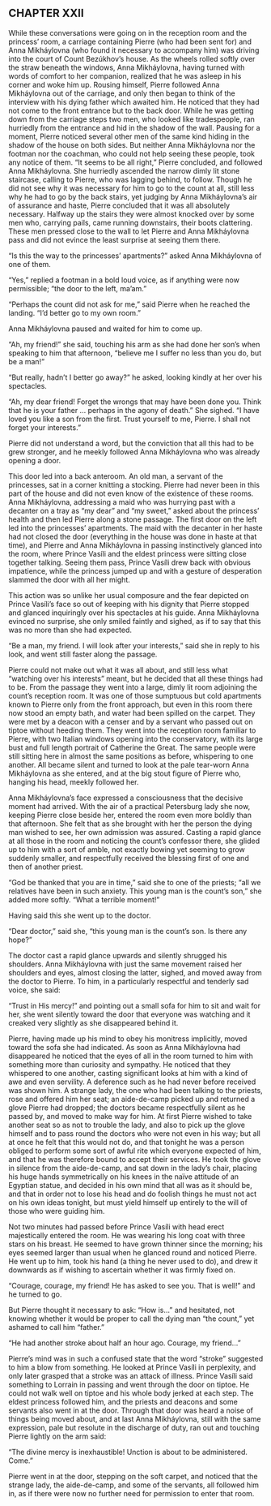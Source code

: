 ## CHAPTER XXII

While these conversations were going on in the reception room and the
princess’ room, a carriage containing Pierre (who had been sent for)
and Anna Mikháylovna (who found it necessary to accompany him) was
driving into the court of Count Bezúkhov’s house. As the wheels
rolled softly over the straw beneath the windows, Anna Mikháylovna,
having turned with words of comfort to her companion, realized that
he was asleep in his corner and woke him up. Rousing himself, Pierre
followed Anna Mikháylovna out of the carriage, and only then began
to think of the interview with his dying father which awaited him. He
noticed that they had not come to the front entrance but to the back
door. While he was getting down from the carriage steps two men, who
looked like tradespeople, ran hurriedly from the entrance and hid in the
shadow of the wall. Pausing for a moment, Pierre noticed several other
men of the same kind hiding in the shadow of the house on both sides.
But neither Anna Mikháylovna nor the footman nor the coachman, who
could not help seeing these people, took any notice of them. “It seems
to be all right,” Pierre concluded, and followed Anna Mikháylovna.
She hurriedly ascended the narrow dimly lit stone staircase, calling to
Pierre, who was lagging behind, to follow. Though he did not see why it
was necessary for him to go to the count at all, still less why he had
to go by the back stairs, yet judging by Anna Mikháylovna’s air
of assurance and haste, Pierre concluded that it was all absolutely
necessary. Halfway up the stairs they were almost knocked over by
some men who, carrying pails, came running downstairs, their boots
clattering. These men pressed close to the wall to let Pierre and Anna
Mikháylovna pass and did not evince the least surprise at seeing them
there.

“Is this the way to the princesses’ apartments?” asked Anna
Mikháylovna of one of them.

“Yes,” replied a footman in a bold loud voice, as if anything were
now permissible; “the door to the left, ma’am.”

“Perhaps the count did not ask for me,” said Pierre when he reached
the landing. “I’d better go to my own room.”

Anna Mikháylovna paused and waited for him to come up.

“Ah, my friend!” she said, touching his arm as she had done her
son’s when speaking to him that afternoon, “believe me I suffer no
less than you do, but be a man!”

“But really, hadn’t I better go away?” he asked, looking kindly at
her over his spectacles.

“Ah, my dear friend! Forget the wrongs that may have been done you.
Think that he is your father ... perhaps in the agony of death.” She
sighed. “I have loved you like a son from the first. Trust yourself to
me, Pierre. I shall not forget your interests.”

Pierre did not understand a word, but the conviction that all this had
to be grew stronger, and he meekly followed Anna Mikháylovna who was
already opening a door.

This door led into a back anteroom. An old man, a servant of the
princesses, sat in a corner knitting a stocking. Pierre had never been
in this part of the house and did not even know of the existence of
these rooms. Anna Mikháylovna, addressing a maid who was hurrying past
with a decanter on a tray as “my dear” and “my sweet,” asked
about the princess’ health and then led Pierre along a stone passage.
The first door on the left led into the princesses’ apartments. The
maid with the decanter in her haste had not closed the door (everything
in the house was done in haste at that time), and Pierre and Anna
Mikháylovna in passing instinctively glanced into the room, where
Prince Vasíli and the eldest princess were sitting close together
talking. Seeing them pass, Prince Vasíli drew back with obvious
impatience, while the princess jumped up and with a gesture of
desperation slammed the door with all her might.

This action was so unlike her usual composure and the fear depicted on
Prince Vasíli’s face so out of keeping with his dignity that Pierre
stopped and glanced inquiringly over his spectacles at his guide. Anna
Mikháylovna evinced no surprise, she only smiled faintly and sighed, as
if to say that this was no more than she had expected.

“Be a man, my friend. I will look after your interests,” said she in
reply to his look, and went still faster along the passage.

Pierre could not make out what it was all about, and still less what
“watching over his interests” meant, but he decided that all these
things had to be. From the passage they went into a large, dimly
lit room adjoining the count’s reception room. It was one of those
sumptuous but cold apartments known to Pierre only from the front
approach, but even in this room there now stood an empty bath, and water
had been spilled on the carpet. They were met by a deacon with a censer
and by a servant who passed out on tiptoe without heeding them. They
went into the reception room familiar to Pierre, with two Italian
windows opening into the conservatory, with its large bust and full
length portrait of Catherine the Great. The same people were still
sitting here in almost the same positions as before, whispering to one
another. All became silent and turned to look at the pale tear-worn Anna
Mikháylovna as she entered, and at the big stout figure of Pierre who,
hanging his head, meekly followed her.

Anna Mikháylovna’s face expressed a consciousness that the decisive
moment had arrived. With the air of a practical Petersburg lady she now,
keeping Pierre close beside her, entered the room even more boldly than
that afternoon. She felt that as she brought with her the person the
dying man wished to see, her own admission was assured. Casting a rapid
glance at all those in the room and noticing the count’s confessor
there, she glided up to him with a sort of amble, not exactly bowing yet
seeming to grow suddenly smaller, and respectfully received the blessing
first of one and then of another priest.

“God be thanked that you are in time,” said she to one of the
priests; “all we relatives have been in such anxiety. This young
man is the count’s son,” she added more softly. “What a terrible
moment!”

Having said this she went up to the doctor.

“Dear doctor,” said she, “this young man is the count’s son. Is
there any hope?”

The doctor cast a rapid glance upwards and silently shrugged his
shoulders. Anna Mikháylovna with just the same movement raised her
shoulders and eyes, almost closing the latter, sighed, and moved away
from the doctor to Pierre. To him, in a particularly respectful and
tenderly sad voice, she said:

“Trust in His mercy!” and pointing out a small sofa for him to sit
and wait for her, she went silently toward the door that everyone was
watching and it creaked very slightly as she disappeared behind it.

Pierre, having made up his mind to obey his monitress implicitly, moved
toward the sofa she had indicated. As soon as Anna Mikháylovna had
disappeared he noticed that the eyes of all in the room turned to him
with something more than curiosity and sympathy. He noticed that they
whispered to one another, casting significant looks at him with a kind
of awe and even servility. A deference such as he had never before
received was shown him. A strange lady, the one who had been talking to
the priests, rose and offered him her seat; an aide-de-camp picked up
and returned a glove Pierre had dropped; the doctors became respectfully
silent as he passed by, and moved to make way for him. At first Pierre
wished to take another seat so as not to trouble the lady, and also to
pick up the glove himself and to pass round the doctors who were not
even in his way; but all at once he felt that this would not do, and
that tonight he was a person obliged to perform some sort of awful
rite which everyone expected of him, and that he was therefore bound
to accept their services. He took the glove in silence from the
aide-de-camp, and sat down in the lady’s chair, placing his huge hands
symmetrically on his knees in the naïve attitude of an Egyptian statue,
and decided in his own mind that all was as it should be, and that in
order not to lose his head and do foolish things he must not act on his
own ideas tonight, but must yield himself up entirely to the will of
those who were guiding him.

Not two minutes had passed before Prince Vasíli with head erect
majestically entered the room. He was wearing his long coat with three
stars on his breast. He seemed to have grown thinner since the morning;
his eyes seemed larger than usual when he glanced round and noticed
Pierre. He went up to him, took his hand (a thing he never used to do),
and drew it downwards as if wishing to ascertain whether it was firmly
fixed on.

“Courage, courage, my friend! He has asked to see you. That is
well!” and he turned to go.

But Pierre thought it necessary to ask: “How is...” and hesitated,
not knowing whether it would be proper to call the dying man “the
count,” yet ashamed to call him “father.”

“He had another stroke about half an hour ago. Courage, my
friend...”

Pierre’s mind was in such a confused state that the word “stroke”
suggested to him a blow from something. He looked at Prince Vasíli
in perplexity, and only later grasped that a stroke was an attack of
illness. Prince Vasíli said something to Lorrain in passing and went
through the door on tiptoe. He could not walk well on tiptoe and his
whole body jerked at each step. The eldest princess followed him, and
the priests and deacons and some servants also went in at the door.
Through that door was heard a noise of things being moved about, and
at last Anna Mikháylovna, still with the same expression, pale but
resolute in the discharge of duty, ran out and touching Pierre lightly
on the arm said:

“The divine mercy is inexhaustible! Unction is about to be
administered. Come.”

Pierre went in at the door, stepping on the soft carpet, and noticed
that the strange lady, the aide-de-camp, and some of the servants, all
followed him in, as if there were now no further need for permission to
enter that room.





